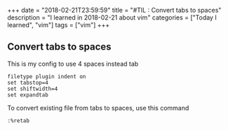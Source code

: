 +++
date = "2018-02-21T23:59:59"
title = "#TIL : Convert tabs to spaces"
description = "I learned in 2018-02-21 about vim"
categories = ["Today I learned", "vim"]
tags = ["vim"]
+++



## Convert tabs to spaces

This is my config to use 4 spaces instead tab

```
filetype plugin indent on
set tabstop=4
set shiftwidth=4
set expandtab
```

To convert existing file from tabs to spaces, use this command

```
:%retab
```
